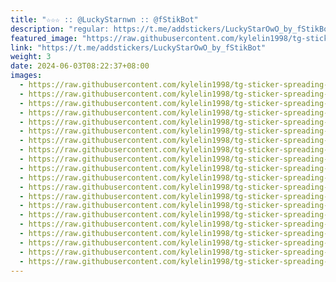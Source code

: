 ```yaml
---
title: "☆☆☆ :: @LuckyStarnwn :: @fStikBot"
description: "regular: https://t.me/addstickers/LuckyStarOwO_by_fStikBot"
featured_image: "https://raw.githubusercontent.com/kylelin1998/tg-sticker-spreading-worldwide-images/main/img/ab5546d6-c2f1-4cc7-90d6-f30818c8b5b4.jpg"
link: "https://t.me/addstickers/LuckyStarOwO_by_fStikBot"
weight: 3
date: 2024-06-03T08:22:37+08:00
images:
  - https://raw.githubusercontent.com/kylelin1998/tg-sticker-spreading-worldwide-images/main/img/ab5546d6-c2f1-4cc7-90d6-f30818c8b5b4.jpg
  - https://raw.githubusercontent.com/kylelin1998/tg-sticker-spreading-worldwide-images/main/img/cff64c5f-8078-47ec-ba86-1d5951248477.jpg
  - https://raw.githubusercontent.com/kylelin1998/tg-sticker-spreading-worldwide-images/main/img/fa59f68b-d425-4f0e-9fc2-0b981b3345c8.jpg
  - https://raw.githubusercontent.com/kylelin1998/tg-sticker-spreading-worldwide-images/main/img/75782ac4-480a-4902-826a-d37b879c1d43.jpg
  - https://raw.githubusercontent.com/kylelin1998/tg-sticker-spreading-worldwide-images/main/img/13faf2ed-3f1d-46f4-bb2f-727d18fd4e02.jpg
  - https://raw.githubusercontent.com/kylelin1998/tg-sticker-spreading-worldwide-images/main/img/b8f08d97-d56a-4712-b3b7-aedfd4067e13.jpg
  - https://raw.githubusercontent.com/kylelin1998/tg-sticker-spreading-worldwide-images/main/img/0b0911ad-6dd8-4e4c-b4d1-b5a00aa615e2.jpg
  - https://raw.githubusercontent.com/kylelin1998/tg-sticker-spreading-worldwide-images/main/img/931f1a27-34e0-4a1d-9f59-1093e818b6f4.jpg
  - https://raw.githubusercontent.com/kylelin1998/tg-sticker-spreading-worldwide-images/main/img/21dac4cd-877f-4567-9155-61ca3abc6ae9.jpg
  - https://raw.githubusercontent.com/kylelin1998/tg-sticker-spreading-worldwide-images/main/img/8d7c2eea-9ef1-4ee4-a77e-c97357b39179.jpg
  - https://raw.githubusercontent.com/kylelin1998/tg-sticker-spreading-worldwide-images/main/img/0da84037-5ee1-48fc-b6dc-4297d68b752f.jpg
  - https://raw.githubusercontent.com/kylelin1998/tg-sticker-spreading-worldwide-images/main/img/c5c28551-75b5-4a52-b837-744bfa018976.jpg
  - https://raw.githubusercontent.com/kylelin1998/tg-sticker-spreading-worldwide-images/main/img/74e91bfc-93d7-4523-bf45-5198844fed83.jpg
  - https://raw.githubusercontent.com/kylelin1998/tg-sticker-spreading-worldwide-images/main/img/a4f3621b-1f28-455e-b865-5d3b74dd3ee1.jpg
  - https://raw.githubusercontent.com/kylelin1998/tg-sticker-spreading-worldwide-images/main/img/1bae88ef-a21c-4b05-8bbe-56ede1bf722e.jpg
  - https://raw.githubusercontent.com/kylelin1998/tg-sticker-spreading-worldwide-images/main/img/e9eccf67-8bd9-49fc-907d-ebcd112a5d00.jpg
  - https://raw.githubusercontent.com/kylelin1998/tg-sticker-spreading-worldwide-images/main/img/d59b8aac-3ddb-40e5-9a6f-544fc9fe7c9c.jpg
  - https://raw.githubusercontent.com/kylelin1998/tg-sticker-spreading-worldwide-images/main/img/d4505d94-81c5-49eb-ad32-a809eced7971.jpg
  - https://raw.githubusercontent.com/kylelin1998/tg-sticker-spreading-worldwide-images/main/img/91951beb-21ce-4dde-b826-f05f70229e58.jpg
  - https://raw.githubusercontent.com/kylelin1998/tg-sticker-spreading-worldwide-images/main/img/3560db83-10f7-4277-bd73-64955b798fb2.jpg
---
```

